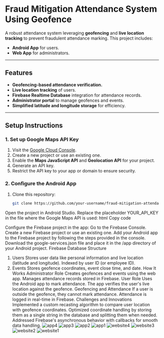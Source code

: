
# **Fraud Mitigation Attendance System Using Geofence**  
A robust attendance system leveraging **geofencing** and **live location tracking** to prevent fraudulent attendance marking. This project includes:  
- **Android App** for users.  
- **Web App** for administrators.  

---

## **Features**  
- **Geofencing-based attendance verification.**  
- **Live location tracking** of users.  
- **Firebase Realtime Database** integration for attendance records.  
- **Administrator portal** to manage geofences and events.  
- **Simplified latitude and longitude storage** for efficiency.  

---

## **Setup Instructions**  

### **1. Set up Google Maps API Key**  
1. Visit the [Google Cloud Console](https://console.cloud.google.com/).  
2. Create a new project or use an existing one.  
3. Enable the **Maps JavaScript API** and **Geolocation API** for your project.  
4. Generate an API key.  
5. Restrict the API key to your app or domain to ensure security.  

### **2. Configure the Android App**  
1. Clone this repository:  
   ```bash  
   git clone https://github.com/your-username/fraud-mitigation-attendance.git  


Open the project in Android Studio.
Replace the placeholder YOUR_API_KEY in the file where the Google Maps API is used:
html
Copy code
<script src="https://maps.googleapis.com/maps/api/js?key=YOUR_API_KEY&libraries=drawing"></script>  
Configure the Firebase project in the app:
Go to the Firebase Console.
Create a new Firebase project or use an existing one.
Add your Android app to the Firebase project by following the steps provided in the console.
Download the google-services.json file and place it in the /app directory of your Android project.
Firebase Database Structure
1. Users
Stores user data like personal information and live location (latitude and longitude).
Indexed by user ID (or employee ID).
2. Events
Stores geofence coordinates, event close time, and date.
How It Works
Administrator Role
Creates geofences and events using the web app.
Manages attendance records stored in Firebase.
User Role
Uses the Android app to mark attendance.
The app verifies the user's live location against the geofence.
Geofencing and Attendance
If a user is outside the geofence, they cannot mark attendance.
Attendance is logged in real-time in Firebase.
Challenges and Innovations
Implemented a custom recasting algorithm to compare user location with geofence coordinates.
Optimized coordinate handling by storing them as a single string in the database and splitting them when needed.
Addressed Firebase's asynchronous behavior with callbacks for smooth data handling.
![app4](https://github.com/user-attachments/assets/e7fcfd79-ae43-4978-83d0-cc9cb916bea6)
![app3](https://github.com/user-attachments/assets/2a5940ce-267e-4725-9484-d2c0a9426464)
![app2](https://github.com/user-attachments/assets/c53e387f-0ca8-421b-887c-63c2e9497ebd)
![app1](https://github.com/user-attachments/assets/dffe7a02-e319-4b59-96fa-f001d07dbe9b)
![website4](https://github.com/user-attachments/assets/b478302e-aaae-418c-8794-d81a441b5e98)
![website3](https://github.com/user-attachments/assets/6c0fc7ca-89d6-4482-bb02-337733f66fec)
![website2](https://github.com/user-attachments/assets/0d43a9a7-4783-4278-9e4c-e5b478ea18f3)
![website1](https://github.com/user-attachments/assets/94d9c57b-f3ed-4501-ad06-d51700a8c8f1)
